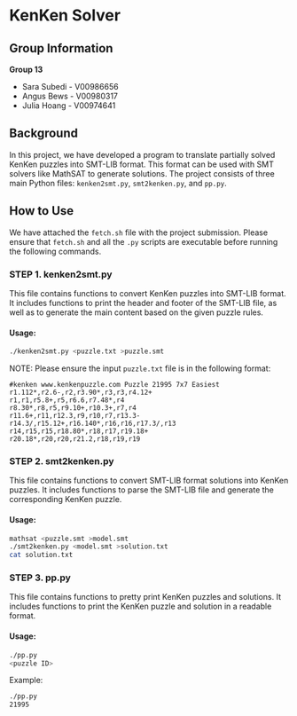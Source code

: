 # KenKen Solver

## Group Information
**Group 13**
- Sara Subedi - V00986656
- Angus Bews - V00980317
- Julia Hoang - V00974641

## Background
In this project, we have developed a program to translate partially solved KenKen puzzles into SMT-LIB format. This format can be used with SMT solvers like MathSAT to generate solutions. The project consists of three main Python files: `kenken2smt.py`, `smt2kenken.py`, and `pp.py`.

## How to Use

We have attached the `fetch.sh` file with the project submission. Please ensure that `fetch.sh` and all the `.py` scripts are executable before running the following commands. 

### STEP 1. kenken2smt.py
This file contains functions to convert KenKen puzzles into SMT-LIB format. It includes functions to print the header and footer of the SMT-LIB file, as well as to generate the main content based on the given puzzle rules.

#### Usage:
```bash
./kenken2smt.py <puzzle.txt >puzzle.smt
```

NOTE: Please ensure the input `puzzle.txt` file is in the following format:
```
#kenken www.kenkenpuzzle.com Puzzle 21995 7x7 Easiest
r1.112*,r2.6-,r2,r3.90*,r3,r3,r4.12+
r1,r1,r5.8+,r5,r6.6,r7.48*,r4
r8.30*,r8,r5,r9.10+,r10.3+,r7,r4
r11.6+,r11,r12.3,r9,r10,r7,r13.3-
r14.3/,r15.12+,r16.140*,r16,r16,r17.3/,r13
r14,r15,r15,r18.80*,r18,r17,r19.18+
r20.18*,r20,r20,r21.2,r18,r19,r19
```

### STEP 2. smt2kenken.py
This file contains functions to convert SMT-LIB format solutions into KenKen puzzles. It includes functions to parse the SMT-LIB file and generate the corresponding KenKen puzzle.

#### Usage:
```bash
mathsat <puzzle.smt >model.smt
./smt2kenken.py <model.smt >solution.txt
cat solution.txt
```

### STEP 3. pp.py
This file contains functions to pretty print KenKen puzzles and solutions. It includes functions to print the KenKen puzzle and solution in a readable format.

#### Usage:
```bash
./pp.py
<puzzle ID>
```

Example:
```bash
./pp.py
21995
```

